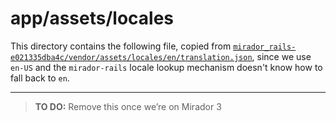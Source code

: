 # app/assets/locales

This directory contains the following file, copied
from [`mirador_rails-e021335dba4c/vendor/assets/locales/en/translation.json`](https://github.com/sul-dlss/mirador_rails/blob/e021335dba4c25a86259c1b4b958427f6d4d3f88/vendor/assets/locales/en/translation.json),
since we use `en-US` and the `mirador-rails` locale lookup mechanism
doesn't know how to fall back to `en`.

---

> **TO DO:** Remove this once we’re on Mirador 3
